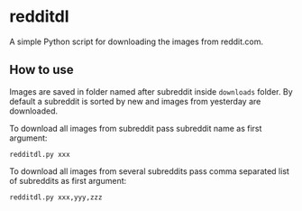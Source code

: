 # redditdl

A simple Python script for downloading the images from reddit.com.

## How to use

Images are saved in folder named after subreddit inside `downloads` folder.
By default a subreddit is sorted by new and images from yesterday are downloaded.

To download all images from subreddit pass subreddit name as first argument:

    redditdl.py xxx

To download all images from several subreddits pass comma separated list of subreddits as first argument:

    redditdl.py xxx,yyy,zzz
